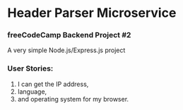 # Header Parser Microservice
### freeCodeCamp Backend Project #2
A very simple Node.js/Express.js project

### User Stories:
1. I can get the IP address,
2. language,
3. and operating system for my browser.
